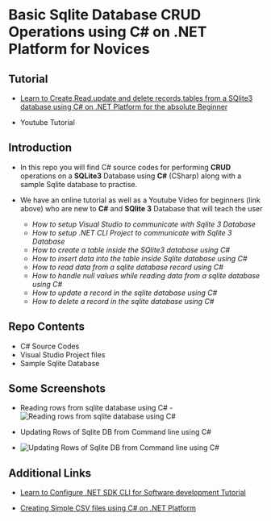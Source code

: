 # Basic Sqlite Database CRUD Operations using C# on .NET Platform for Novices

## Tutorial 

- [Learn to Create,Read,update and delete records,tables from a SQlite3 database using C# on .NET Platform for the absolute Beginner](https://www.xanthium.in/cross-platform-create-connect-update-sqlite3-database-using-csharp-dotnet-platform)

- Youtube Tutorial 

## Introduction 

- In this repo you will find C# source codes for performing **CRUD** operations on a **SQLite3** Database using **C#** (CSharp) along with a sample Sqlite database to practise.

- We have an online tutorial as well as a Youtube Video for beginners (link above) who are new to **C#** and **SQlite 3** Database that will teach the user
	- *How to setup Visual Studio to communicate with Sqlite 3 Database*
	- *How to setup .NET CLI Project to communicate with Sqlite 3 Database*
	- *How to create a table inside the SQlite3 database using C#* 
	- *How to insert data into the table inside Sqlite database using C#*
	- *How to read data from a sqlite database record using C#*
	- *How to handle null values while reading data from a sqlite database using C#*
	- *How to update a record in the sqlite database using C#*
	- *How to delete a record in the sqlite database using C#*



## Repo Contents 

- C# Source Codes
- Visual Studio Project files
- Sample Sqlite Database


 ## Some Screenshots

 - Reading rows from sqlite database using C#
 	-![Reading rows from sqlite database using C#](https://www.xanthium.in/sites/default/files/inline-images/read-rows-from-sqlite-database-output.jpg)

 - Updating Rows of Sqlite DB from Command line using C#
 - ![Updating Rows of Sqlite DB from Command line using C#](https://www.xanthium.in/sites/default/files/inline-images/program-update-sqlite-databse-csharp.jpg)


## Additional Links 

- [Learn to Configure .NET SDK CLI for Software development Tutorial](https://www.xanthium.in/dotnet-platform-software-development-using-command-line-compiler-tools-net-sdk)

- [Creating Simple CSV files using C# on .NET Platform](https://www.xanthium.in/how-to-create-read-write-data-to-csv-file-using-csharp-dotnet-platform)


